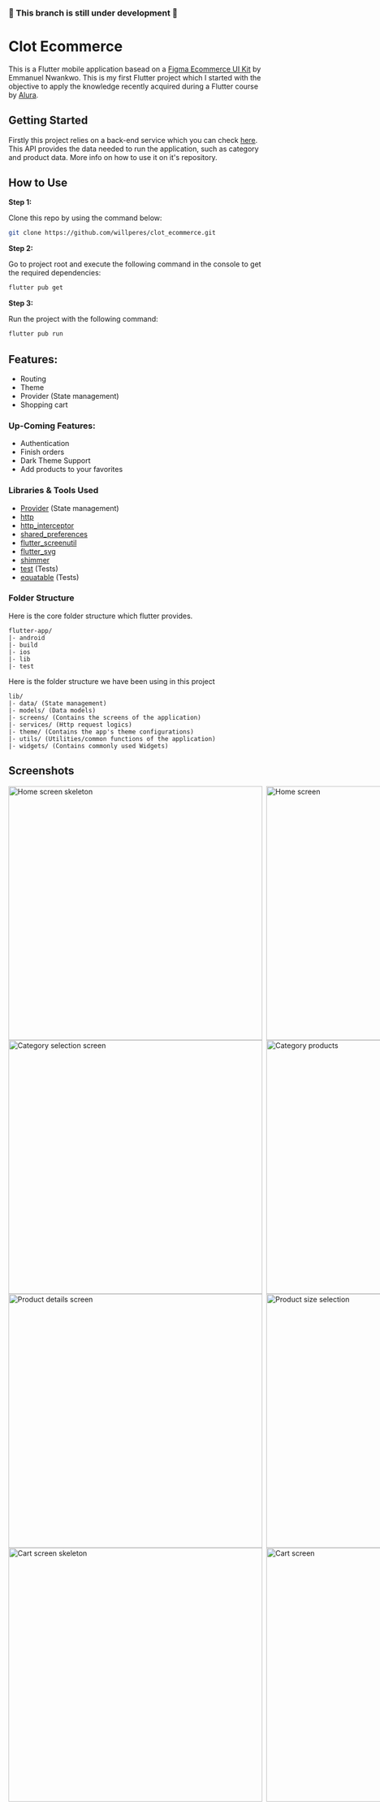 ### 🚧 This branch is still under development 🚧

# Clot Ecommerce

This is a Flutter mobile application basead on a [Figma Ecommerce UI Kit](https://www.figma.com/community/file/1233130764703685276) by Emmanuel Nwankwo. This is my first Flutter project which I started with the objective to apply the knowledge recently acquired during a Flutter course by [Alura](https://alura.com.br).

## Getting Started

Firstly this project relies on a back-end service which you can check [here](https://github.com/willperes/clot_ecommerce_api). This API provides the data needed to run the application, such as category and product data. More info on how to use it on it's repository.

## How to Use 

**Step 1:**

Clone this repo by using the command below:

```bash
git clone https://github.com/willperes/clot_ecommerce.git
```

**Step 2:**

Go to project root and execute the following command in the console to get the required dependencies: 

```bash
flutter pub get 
```

**Step 3:**

Run the project with the following command:

```bash
flutter pub run
```

## Features:

* Routing
* Theme
* Provider (State management)
* Shopping cart

### Up-Coming Features:

* Authentication
* Finish orders
* Dark Theme Support
* Add products to your favorites

### Libraries & Tools Used

* [Provider](https://pub.dev/packages/provider) (State management)
* [http](https://pub.dev/packages/http)
* [http_interceptor](https://pub.dev/packages/http_interceptor)
* [shared_preferences](https://pub.dev/packages/shared_preferences)
* [flutter_screenutil](https://pub.dev/packages/flutter_screenutil)
* [flutter_svg](https://pub.dev/packages/flutter_svg)
* [shimmer](https://pub.dev/packages/shimmer)
* [test](https://pub.dev/packages/test) (Tests)
* [equatable](https://pub.dev/packages/equatable) (Tests)

### Folder Structure
Here is the core folder structure which flutter provides.

```
flutter-app/
|- android
|- build
|- ios
|- lib
|- test
```

Here is the folder structure we have been using in this project

```
lib/
|- data/ (State management)
|- models/ (Data models)
|- screens/ (Contains the screens of the application)
|- services/ (Http request logics)
|- theme/ (Contains the app's theme configurations)
|- utils/ (Utilities/common functions of the application)
|- widgets/ (Contains commonly used Widgets)
```

## Screenshots

<div style="display: flex; flex-direction: row;">
  <img src="https://i.imgur.com/cfdayAt.png" alt="Home screen skeleton" width="auto" height="500">
  <img src="https://i.imgur.com/s4YRSDH.png" alt="Home screen" width="auto" height="500" style="margin-left: 8px">
</div>

<div style="display: flex; flex-direction: row;">
  <img src="https://i.imgur.com/gpC3cZp.png" alt="Category selection screen" width="auto" height="500">
  <img src="https://i.imgur.com/cBJxEJS.png" alt="Category products" width="auto" height="500" style="margin-left: 8px">
</div>

<div style="display: flex; flex-direction: row;">
  <img src="https://i.imgur.com/dUSQ6He.png" alt="Product details screen" width="auto" height="500">
  <img src="https://i.imgur.com/KB5xFhf.png" alt="Product size selection" width="auto" height="500" style="margin-left: 8px">
</div>

<div style="display: flex; flex-direction: row;">
  <img src="https://i.imgur.com/D5E1iIO.png" alt="Cart screen skeleton" width="auto" height="500">
  <img src="https://i.imgur.com/eLA8TuV.png" alt="Cart screen" width="auto" height="500" style="margin-left: 8px">
</div>